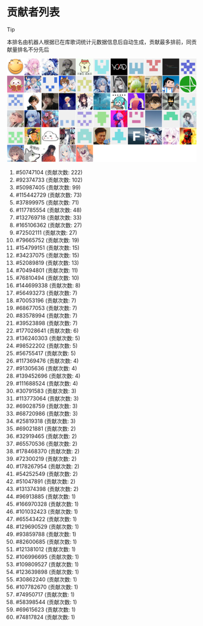# 贡献者列表

> [!TIP]
> 本排名由机器人根据已在库歌词统计元数据信息后自动生成，贡献最多排前，同贡献量排名不分先后

![贡献者头像画廊](./CONTRIBUTORS.svg)

1. #50747104 (贡献次数: 222)
2. #92374733 (贡献次数: 102)
3. #50987405 (贡献次数: 99)
4. #115442729 (贡献次数: 73)
5. #37899975 (贡献次数: 71)
6. #117785554 (贡献次数: 48)
7. #132769718 (贡献次数: 33)
8. #165106362 (贡献次数: 27)
9. #72502111 (贡献次数: 27)
10. #79665752 (贡献次数: 19)
11. #154799151 (贡献次数: 15)
12. #34237075 (贡献次数: 15)
13. #52089819 (贡献次数: 13)
14. #70494801 (贡献次数: 11)
15. #76810494 (贡献次数: 10)
16. #144699338 (贡献次数: 8)
17. #56493273 (贡献次数: 7)
18. #70053196 (贡献次数: 7)
19. #68677053 (贡献次数: 7)
20. #83578994 (贡献次数: 7)
21. #39523898 (贡献次数: 7)
22. #177028641 (贡献次数: 6)
23. #136240303 (贡献次数: 5)
24. #98522202 (贡献次数: 5)
25. #56755417 (贡献次数: 5)
26. #117369476 (贡献次数: 4)
27. #91305636 (贡献次数: 4)
28. #139452696 (贡献次数: 4)
29. #111688524 (贡献次数: 4)
30. #30791583 (贡献次数: 3)
31. #113773064 (贡献次数: 3)
32. #69028759 (贡献次数: 3)
33. #68720986 (贡献次数: 3)
34. #25819318 (贡献次数: 3)
35. #69021881 (贡献次数: 2)
36. #32919465 (贡献次数: 2)
37. #65570536 (贡献次数: 2)
38. #178468370 (贡献次数: 2)
39. #72300219 (贡献次数: 2)
40. #178267954 (贡献次数: 2)
41. #54252549 (贡献次数: 2)
42. #51047891 (贡献次数: 2)
43. #131374398 (贡献次数: 2)
44. #96913885 (贡献次数: 1)
45. #166970328 (贡献次数: 1)
46. #101032423 (贡献次数: 1)
47. #65543422 (贡献次数: 1)
48. #129690529 (贡献次数: 1)
49. #93859788 (贡献次数: 1)
50. #82600685 (贡献次数: 1)
51. #121381012 (贡献次数: 1)
52. #106996695 (贡献次数: 1)
53. #109809527 (贡献次数: 1)
54. #123639898 (贡献次数: 1)
55. #30862240 (贡献次数: 1)
56. #107782670 (贡献次数: 1)
57. #74950717 (贡献次数: 1)
58. #58398544 (贡献次数: 1)
59. #69615623 (贡献次数: 1)
60. #74817824 (贡献次数: 1)
